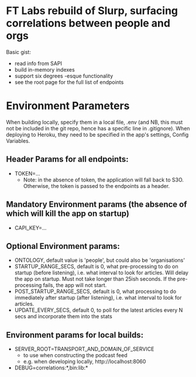 # FT Labs rebuild of Slurp, surfacing correlations between people and orgs

Basic gist:

* read info from SAPI
* build in-memory indexes
* support six degrees -esque functionality
* see the root page for the full list of endpoints

# Environment Parameters

When building locally, specify them in a local file, .env (and NB, this must not be included in the git repo, hence has a specific line in .gitignore). When deploying to Heroku, they need to be specified in the app's settings, Config Variables.

## Header Params for all endpoints:

* TOKEN=...
	* Note: in the absence of token, the application will fall back to S3O. Otherwise, the token is passed to the endpoints as a header.

## Mandatory Environment params (the absence of which will kill the app on  startup)

* CAPI_KEY=...

## Optional Environment params:

* ONTOLOGY, default value is 'people', but could also be 'organisations'
* STARTUP_RANGE_SECS, default is 0, what pre-processing to do on startup (before listening), i.e. what interval to look for articles. Will delay the app on startup. Must not take longer than 25ish seconds. If the pre-processing fails, the app will not start.
* POST_STARTUP_RANGE_SECS, default is 0, what processing to do immediately after startup (after listening), i.e. what interval to look for articles.
* UPDATE_EVERY_SECS, default 0, to poll for the latest articles every N secs and incorporate them into the stats

## Environment params for local builds:

* SERVER_ROOT=TRANSPORT_AND_DOMAIN_OF_SERVICE
   * to use when constructing the podcast feed
   * e.g. when developing locally, http://localhost:8060
* DEBUG=correlations:\*,bin:lib:\*
